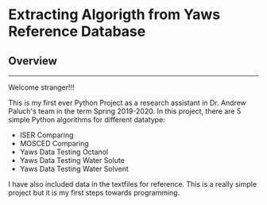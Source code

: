 Extracting Algorigth from Yaws Reference Database
==================================================

## Overview
-------------------------------------------------
Welcome stranger!!!</br>

This is my first ever Python Project as a research assistant in Dr. Andrew Paluch's team in the term Spring 2019-2020. 
In this project, there are 5 simple Python algorithms for different datatype:
+ ISER Comparing
+ MOSCED Comparing
+ Yaws Data Testing Octanol
+ Yaws Data Testing Water Solute
+ Yaws Data Testing Water Solvent

I have also included data in the textfiles for reference. This is a really simple project but it is my first steps towards programming.
